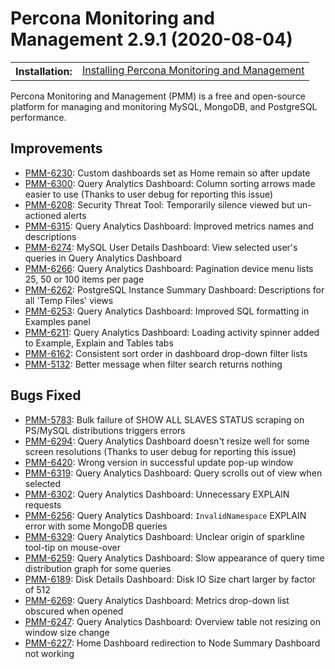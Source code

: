 # Percona Monitoring and Management 2.9.1 (2020-08-04)

<table class="docutils field-list" frame="void" rules="none">
  <colgroup>
    <col class="field-name">
    <col class="field-body">
  </colgroup>
  <tbody valign="top">
    <tr class="field-odd field">
      <th class="field-name">Installation:</th>
      <td class="field-body">
        <a class="reference external" href="https://www.percona.com/doc/percona-monitoring-and-management/2.x/setting-up/">Installing Percona Monitoring and Management</a></td>
    </tr>
  </tbody>
</table>

Percona Monitoring and Management (PMM) is a free and open-source platform for managing and monitoring MySQL, MongoDB, and PostgreSQL performance.

## Improvements

- [PMM-6230](https://jira.percona.com/browse/PMM-6230): Custom dashboards set as Home remain so after update
- [PMM-6300](https://jira.percona.com/browse/PMM-6300): Query Analytics Dashboard: Column sorting arrows made easier to use (Thanks to user debug for reporting this issue)
- [PMM-6208](https://jira.percona.com/browse/PMM-6208): Security Threat Tool: Temporarily silence viewed but un-actioned alerts
- [PMM-6315](https://jira.percona.com/browse/PMM-6315): Query Analytics Dashboard: Improved metrics names and descriptions
- [PMM-6274](https://jira.percona.com/browse/PMM-6274): MySQL User Details Dashboard: View selected user's queries in Query Analytics Dashboard
- [PMM-6266](https://jira.percona.com/browse/PMM-6266): Query Analytics Dashboard: Pagination device menu lists 25, 50 or 100 items per page
- [PMM-6262](https://jira.percona.com/browse/PMM-6262): PostgreSQL Instance Summary Dashboard: Descriptions for all 'Temp Files' views
- [PMM-6253](https://jira.percona.com/browse/PMM-6253): Query Analytics Dashboard: Improved SQL formatting in Examples panel
- [PMM-6211](https://jira.percona.com/browse/PMM-6211): Query Analytics Dashboard: Loading activity spinner added to Example, Explain and Tables tabs
- [PMM-6162](https://jira.percona.com/browse/PMM-6162): Consistent sort order in dashboard drop-down filter lists
- [PMM-5132](https://jira.percona.com/browse/PMM-5132): Better message when filter search returns nothing

## Bugs Fixed

- [PMM-5783](https://jira.percona.com/browse/PMM-5783): Bulk failure of SHOW ALL SLAVES STATUS scraping on PS/MySQL distributions triggers errors
- [PMM-6294](https://jira.percona.com/browse/PMM-6294): Query Analytics Dashboard doesn't resize well for some screen resolutions (Thanks to user debug for reporting this issue)
- [PMM-6420](https://jira.percona.com/browse/PMM-6420): Wrong version in successful update pop-up window
- [PMM-6319](https://jira.percona.com/browse/PMM-6319): Query Analytics Dashboard: Query scrolls out of view when selected
- [PMM-6302](https://jira.percona.com/browse/PMM-6302): Query Analytics Dashboard: Unnecessary EXPLAIN requests
- [PMM-6256](https://jira.percona.com/browse/PMM-6256): Query Analytics Dashboard: `InvalidNamespace` EXPLAIN error with some MongoDB queries
- [PMM-6329](https://jira.percona.com/browse/PMM-6329): Query Analytics Dashboard: Unclear origin of sparkline tool-tip on mouse-over
- [PMM-6259](https://jira.percona.com/browse/PMM-6259): Query Analytics Dashboard: Slow appearance of query time distribution graph for some queries
- [PMM-6189](https://jira.percona.com/browse/PMM-6189): Disk Details Dashboard: Disk IO Size chart larger by factor of 512
- [PMM-6269](https://jira.percona.com/browse/PMM-6269): Query Analytics Dashboard: Metrics drop-down list obscured when opened
- [PMM-6247](https://jira.percona.com/browse/PMM-6247): Query Analytics Dashboard: Overview table not resizing on window size change
- [PMM-6227](https://jira.percona.com/browse/PMM-6227): Home Dashboard redirection to Node Summary Dashboard not working
